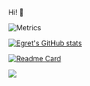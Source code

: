 Hi! 👋

![Metrics](https://metrics.lecoq.io/codeegret?template=terminal&base.metadata=0&languages=1&languages.limit=8&languages.sections=most-used&languages.colors=github&languages.threshold=0%25&languages.indepth=false&languages.recent.load=300&languages.recent.days=14&config.timezone=Asia%2FShanghai)

[![Egret's GitHub stats](https://github-readme-stats.vercel.app/api?username=codeegret&theme=tokyonight&show_icons=true)](https://github.com/anuraghazra/github-readme-stats)

[![Readme Card](https://github-readme-stats.vercel.app/api/pin/?username=codeegret&&theme=tokyonight&&repo=vue-hr)](https://github.com/anuraghazra/github-readme-stats)

![](https://img.shields.io/badge/%E5%86%99%E4%BD%9C%E5%B7%A5%E5%85%B7-vs%20code-blue)


